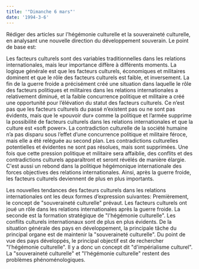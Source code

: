 ```yaml
---
title: '"Dimanche 6 mars"'
date: '1994-3-6'
---
```


Rédiger des articles sur l'hégémonie culturelle et la souveraineté culturelle, en analysant une nouvelle direction du développement souverain. Le point de base est:

Les facteurs culturels sont des variables traditionnelles dans les relations internationales, mais leur importance diffère à différents moments. La logique générale est que les facteurs culturels, économiques et militaires dominent et que le rôle des facteurs culturels est faible, et inversement. La fin de la guerre froide a précisément créé une situation dans laquelle le rôle des facteurs politiques et militaires dans les relations internationales a relativement diminué, et la faible concurrence politique et militaire a créé une opportunité pour l’élévation du statut des facteurs culturels. Ce n’est pas que les facteurs culturels du passé n’existent pas ou ne sont pas évidents, mais que le «pouvoir dur» comme la politique et l’armée supprime la possibilité de facteurs culturels dans les relations internationales et que la culture est «soft power». La contradiction culturelle de la société humaine n’a pas disparu sous l’effet d’une concurrence politique et militaire féroce, mais elle a été reléguée au second plan. Les contradictions culturelles potentielles et évidentes ne sont pas résolues, mais sont supprimées. Une fois que cette pression politique et militaire sera affaiblie, des conflits et des contradictions culturels apparaîtront et seront révélés de manière élargie. C'est aussi un rebond dans la politique hégémonique internationale des forces objectives des relations internationales. Ainsi, après la guerre froide, les facteurs culturels deviennent de plus en plus importants.

Les nouvelles tendances des facteurs culturels dans les relations internationales ont les deux formes d’expression suivantes: Premièrement, le concept de "souveraineté culturelle" prévaut. Les facteurs culturels ont joué un rôle dans les relations internationales après la guerre froide. La seconde est la formation stratégique de "l'hégémonie culturelle". Les conflits culturels internationaux sont de plus en plus évidents. De la situation générale des pays en développement, la principale tâche du principal organe est de maintenir la "souveraineté culturelle". Du point de vue des pays développés, le principal objectif est de rechercher "l'hégémonie culturelle". Il y a donc un concept dit "d'impérialisme culturel". La "souveraineté culturelle" et "l'hégémonie culturelle" restent des problèmes phénoménologiques.


